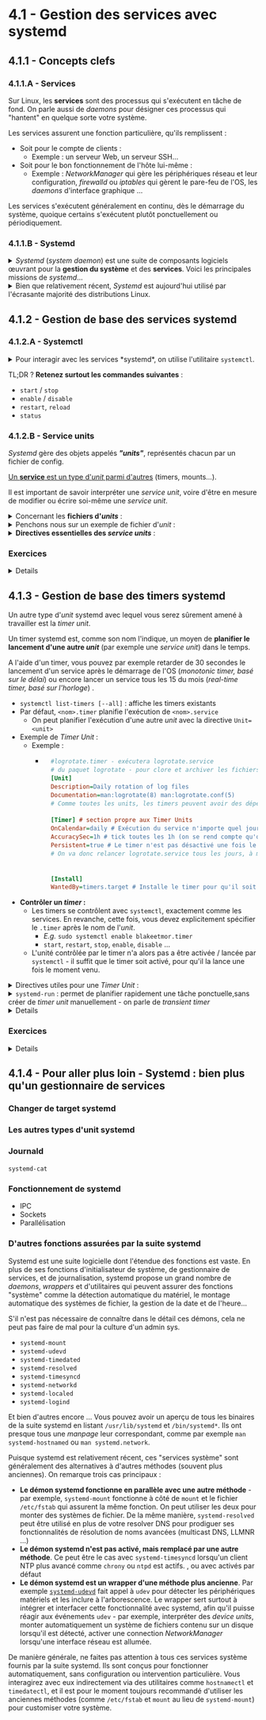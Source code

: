 # 4.1 - Gestion des services avec systemd
## 4.1.1 - Concepts clefs
### 4.1.1.A - Services
Sur Linux, les **services** sont des processus qui s'exécutent en tâche de fond. On parle aussi de *daemons* pour désigner ces processus qui "hantent" en quelque sorte votre système.

Les services assurent une fonction particulière, qu'ils remplissent :
+ Soit pour le compte de clients :
    - Exemple : un serveur Web, un serveur SSH...
+ Soit pour le bon fonctionnement de l'hôte lui-même :
    - Exemple : *NetworkManager* qui gère les périphériques réseau et leur configuration, *firewalld* ou *iptables* qui gèrent le pare-feu de l'OS, les *daemons* d'interface graphique ...

Les services s'exécutent généralement en continu, dès le démarrage du système, quoique certains s'exécutent plutôt ponctuellement ou périodiquement.


### 4.1.1.B - Systemd
<details><summary><i>Systemd</i> (<i>system daemon</i>) est une suite de composants logiciels œuvrant pour la <b>gestion du système</b> et des <b>services</b>. Voici les principales missions de <i>systemd</i>...</summary>

+ **Initialisation du système**
    - `systemd` est le premier processus lancé par le noyau d'un système Linux qui l'utilise. Ce processus a toujours le **PID 1**.
    - Ce qu'il se passe lors du démarrage de l'OS :
        * Le firmware BIOS ou UEFI de la carte mère trouve et lance le *bootloader* (e.g. GRUB2)
        * Le *bootloader* trouve sur vos disques deux éléments, qu'il charge en mémoire :
            * Le noyau Linux
            * Le RAMdisk initial (*initrd*) : Une image disque qui contient des modules de kernel (contrôleurs de disques, systèmes de fichiers...) qui permettent de monter la partition racine afin de poursuivre le démarrage du système
        * Le noyau, grâce aux modules contenus dans l'*initrd*, monte alors la partition racine au sommet de son arborescence de fichiers.
        * **Le noyau localise et exécute le programme `init`** contenu sur cette partition racine. C'est le **premier processus**, qui porte le **PID 1**.
            * NB : sur une distribution utilisant *systemd*, `init` n'est autre qu'un lien pointant sur le programme `systemd`
        * Le programme `systemd` lance ensuite, dans un certain ordre, tous les autres programmes nécessaires au démarrage du système ou que vous aurez paramétrés pour se lancer au boot - *NetworkManager* pour se connecter au réseau, *OpenSSH-Server* pour écouter les connexions SSH...
            * Les services à démarrer font partie d'une __*target*__, un groupe de services formant un ensemble cohérent. 
                * Par exemple, `graphical.target` correspond au démarrage de l'OS en mode multi-utilisateurs et avec une interface graphique. `rescue.target` est quant à elle un mode de maintenance où seuls les services absolument indispensables sont lancés, un peu comme un mode sans échec sur Windows.
                * D'autres targets peuvent être plus spectaculaires : `shutdown.target`, `poweroff.target`, `reboot.target`, `hibernate.target` et `halt.target` permettent d'éteindre, redémarrer ou mettre en hibernation le système.
                * NB : Une *target* est l'équivalent d'un *runlevel SysV Init*.
    - Vous pouvez ensuite toujours interagir avec *systemd* pour basculer sur une autre *target*, par exemple pour mettre le système en mode de maintenance ou pour l'éteindre proprement.
+ **Gestion des services**
    - En plus de démarrer certains services au boot, *Systemd* vous permet ensuite de gérer vos services manuellement :
        * Démarrer/Redémarrer,
        * Arrêter,
        * Surveiller,
        * Rafraîchir la config...
    - *Systemd* démarre les services dans un **certain ordre** pour **satisfaire les dépendances entre services**
        * Par exemple, un serveur Web aurait intérêt à être démarré uniquement une fois la connexion réseau démarrée.

La suite *Systemd* est extrêmement complète et dispose d'autres prérogatives, qui sont mentionnées en [partie 4.4](#44---pour-aller-plus-loin---systemd--bien-plus-quun-orchestrateur-de-services).

</details>

<details><summary>Bien que relativement récent, <i>Systemd</i> est aujourd'hui utilisé par l'écrasante majorité des distributions Linux.</summary>

*Systemd* est paru en 2010, puis a été rapidement adopté par la majorité des distributions Linux (RHEL, Debian/Ubuntu, SUSE, Arch...)

Sa vocation était de remplacer *SysV Init*, l'**initiateur de système** et **gestionnaire de services** utilisé jusqu'alors. *SysV Init* était en effet difficile à administrer (notamment en ce qui concerne la gestion des dépendances entre services), peu maintenable (écriture de scripts pour démarrer, arrêter, redémarrer chaque service) et inefficace (par exemple, il démarrait les services séquentiellement plutôt que de paralléliser leur démarrage). Sur les systèmes utilisant *SysV Init*, le premier processus lancé par le système (PID 1) était donc `init`, là où il s'agit aujourd'hui de `systemd` sur la plupart des systèmes modernes.

NB : L'on trouve encore des distributions Linux n'utilisant pas Systemd, comme Alpine Linux (distro ultra-légère très utilisée en containerisation).
</details>

## 4.1.2 - Gestion de base des services systemd
### 4.1.2.A - Systemctl
<details><summary>Pour interagir avec les services *systemd*, on utilise l'utilitaire <code>systemctl</code>.</summary>

NB : hormis les commandes d'affichage, la plupart requièrent les droits d'admin.

**Commandes :** `systemctl ...`
+ **`start <service>` : lancer maintenant**
    - *E.g. `systemctl start httpd` ou `systemctl start httpd.service`*
+ **`enable <service>` : lancer au démarrage** (*"installer"*)
    - `enable --now <service>` : équivalent à `start` + `enable`

+ **`restart <service>` : redémarrer le service**
    - Comme un `stop` + `start`. Très utilisé quand vous **modifiez les fichiers de config** du programme.
        * Par exemple, après avoir modifié `/etc/ssh/sshd_config`, vous devez faire un `sudo systemctl restart sshd` pour que les changements prennent effet.
    - Parfois nécessaire suite à une mise à jour pour que les changements apportés par la màj prennent effet 
    - Termine puis relance le service.
        * Toutefois, lorsque c'est possible, les services sont conçus pour causer le moins d'interruption possible lors d'un redémarrage. Par exemple, redémarrer un serveur SSH n'interrompra pas les connexions existantes à ce serveur.
+ **`reload <service>` : demande au programme de ré-interpréter ses fichier de config du service sans interruption d'activité**. Pas supporté par tous les *daemons*, mais cause moins d'interruption d'activité qu'un `restart`.
+ __`daemon-reload` : Demande à *systemd* de recharger tous les fichiers d'*unit*'__ - nécessaire dès que vous modifiez un fichier d'*unit* pour que les changements soient pris en compte.
  

+ **`stop <service>` : Arrêter un service**
+ **`disable <service>` : Ne pas exécuter un service au démarrage** (*"désinstaller"*)
    - `disable --now <service>` : comme `stop` + `disable`

+ **`status <service>` : Afficher le statut d'un service**
    - Droits d'admin non nécessaires
        * (Mais peuvent parfois donner plus d'infos)
    - `status --type=service` (sans préciser de service) : statut de tous les services 
    - `status --state=<state...>` : statut de tous les services à l'état *state*, parmi :
        * `running` 
        * `active` *(running+exited avec succès)*
        * `inactive`=`dead` *(pas installé, et jamais exécuté depuis le démarrage)*
        * `exited`
        * `failed`
    - Exemple : un service en échec
        * ![](img/failed-svc.md)
        * On voit que le service n'est pas installé (**disabled**). On voit aussi qu'il est marqué comme **failed** et qu'il affiche le code d'erreur de son programme. *Systemd* a en effet tenté de redémarrer le service 5 fois de suite, sans succès - par défaut, au-delà de ce seuil, il considère que le service est en échec et ne tente plus de le démarrer.
    - Cette commande **peut afficher les derniers logs d'un service**, ce qui peut être très utile à des fins de dépannage. Pour certains services potentiellement sensibles, il faudra utiliser les droits d'admin pour avoir accès à tous les logs.
        * NB : pour consulter **tous les logs d'un service**, l'idéal est de faire un <u>**`journalctl -xeu <service>.service`**</u>
          * *E.g. `journalctl -xeu NetworkManager.service`*
+ `list-units --type=service`
    - Là encore, vous pouvez filtrer avec `--state`, par exemple : `systemctl list-units --type=service --state=exited,failed`
+ `whoami <PID>` : Afficher le service dont fait partie le PID indiqué
+ `is-active` : Indique si un service est *active* (running/exited) et renvoie dans ce cas un code de retour égal à 0. Autrement, indique un code de retour correspondant à l'état du service.
    - Utile dans les scripts

+ `mask <service>` : "masquer" un service pour qu'il ne puisse pas être démarré ou installé accidentellement
+ `unmask <service>` : Dé-masquer un service pour le rendre utilisable.

<br/>

Pour d'autres commandes, jetez évidemment un œil à `systemctl --help` ou `man systemd`.

</details>

TL;DR ? **Retenez surtout les commandes suivantes** :
+ `start` / `stop`
+ `enable` / `disable`
+ `restart`, `reload`
+ `status`

### 4.1.2.B - Service units
*Systemd* gère des objets appelés _**"units"**_, représentés chacun par un fichier de config.

<u>Un **service** est un type d'*unit* parmi d'autres</u> (timers, mounts...). 

Il est important de savoir interpréter une *service unit*, voire d'être en mesure de modifier ou écrire soi-même une *service unit*.

<details><summary>Concernant les <b>fichiers d'<i>units</i></b> :</summary>

+ Ils se trouvent sous `/etc/systemd/system/` et `/usr/lib/systemd/system/`. 
    - Pour vos propres *units*, utilisez **`/etc/systemd/system/`**.
    - Note concernant la structure des deux dossiers et la définition des *targets* :
        * `/etc/systemd/system/*.target.wants` sont des dossiers qui contiennent des liens vers les *units* appartenant à chaque *target*. 
        * `/usr/lib/systemd/system/*.target` sont des fichiers d'*unit* définissant les *targets* elles-mêmes.
+ Leur extension de fichier indique le type d'*unit* qu'ils définissent :
    - **`.service`** pour une *service unit* ...
    - Mais vous verrez aussi des `.timer`, `.socket`, `.mount` ...
+ Lorsqu'une *unit* est *installée* (avec `systemctl enable`), __elle est symlinkée__ dans un répertoire correspondant à la *target* pour laquelle elle est installée.
    - Par exemple, *sshd.service* est démarré par la *target* `multi-user.target` (la *target* par défaut pour un serveur sans interface graphique). `sudo systemctl enable sshd[.service]` créée donc un symlink `/etc/systemd/system/multi-user.target.wants/sshd.service` pointant sur le fichier d'*unit* du service *sshd*. Ainsi, lorsque l'OS démarre en ciblant l'état `multi-user.target`, il démarrera le service *sshd*.
    - ![](img/enable-symlink.jpg)

</details>

<details><summary>Penchons nous sur un exemple de fichier d'<i>unit</i> :</summary>

+ Le fichier d'unit du serveur OpenSSH est à `/usr/lib/systemd/system/sshd.service` et s'installe à `/etc/systemd/system/multi-user.target.wants/sshd.service`.
+ Voici son contenu sur ma distribution :
    - ```ini
        [Unit]
        Description=OpenSSH Daemon
        Wants=sshdgenkeys.service
        After=sshdgenkeys.service
        After=network.target

        [Service]
        ExecStart=/usr/bin/sshd -D
        ExecReload=/bin/kill -HUP $MAINPID
        KillMode=process
        Restart=always

        [Install]
        WantedBy=multi-user.target
        ```
    - Section `[Unit]` : paramètres généraux de l'*unit*, qui définissent notamment des dépendances ou des conflits vis-à-vis d'autres *units*, voire des conditions de manière plus générale, que `systemd` interprètera pour lancer l'*unit*.
        * `Wants=<unit2>` : quand cette *unit* est lancée, lance également *unit2* si elle n'est pas déjà active. Cette directive peut apparaître plusieurs fois.
            * *Ici, lorsque `sshd.service` est lancée, on démarre aussi `sshdgenkeys.service` qui va générer des paires de clefs pour le serveur si elles n'existent pas encore.*
        * `After=<unit2>` : ne procède au démarrage de cette *unit* qu'une fois que *unit2* est démarrée. Cette directive peut apparaître plusieurs fois.
            * *Ici, `sshd.service` ne sera démarré qu'une fois que `sshdgenkeys.service` (assurer la présence de paires de clefs SSH) et `network.target` (connectivité) auront été démarrés.*
    - Section `[Service]` *(propre aux unités de type '.service')* : définition du service en lui-même.
        * `ExecStart=<commande>` : A quel processus correspond le service. **Indispensable**.
            * *Ici, lancer `sshd.service` exécutera la commande `/usr/bin/sshd -D`, qui lance le serveur OpenSSH en mode interactif*
            * *Si on avait voulu exécuter `sshd` avec d'autres options et des arguments personnalisés, par exemple pour qu'il se base sur d'autres fichiers de config que ses fichiers de config par défaut, c'est cette ligne-là que l'on amenderait*
        * `ExecReload` : Pour un service supportant le *reload*, quelle commande exécuter quand il est *reload* ?
            * *Ici, `systemd` enverra le signal `SIGHUP` au processus `sshd` principal, un signal utilisé par la plupart des daemons pour indiquer qu'ils doivent recharger leur configuration sans interrompre leur activité. C'est mieux que de `restart` le service, ce qui causerait une courte interruption de son activité. $MAINPID est une variable spéciale définie par systemd qui désigne le processus lancé par `ExecStart`.*
    - Section `[Install]` : paramètres d'installation de l'*unit* - concerne `systemctl enable` et `systemctl disable`.
        * `WantedBy=<target>` : Cette *unit* sera membre de *target*.
            * *Ici, on demande à `systemctl` de symlinker notre unit dans `/etc/systemd/system/multi-user.target.wants` pour que `sshd.service` soit exécuté lorsque l'on démarre en ciblant la target `multi-user.target`.*

</details>

<details><summary><b>Directives essentielles des <i>service units</i></b> :</summary>

+ Section `[Unit]`
    - `Description` : un court texte qui explique ce qu'est le service voire ce qu'il fait
    - **`After`** : Le service doit s'exécuter après une autre *unit* (multiplicité possible)
    - **`Before`** : Le service doit s'exécuter avant une autre *unit* (multiplicité possible)
    - **`Wants`** : Dépendance faible ; Ce service essaye de lancer une autre *unit* avant de se lancer lui-même. (multiplicité possible)
        * Si l'autre service échoue, on continue quand même.
        * Si l'autre service était déjà actif, pas besoin de le lancer
        * Souvent utilisé avec `After` pour ne pas lancer les deux en même temps.
    - `Requires` : Dépendance forte ; Ce service doit lancer avec succès une autre *unit* avant de se lancer lui-même. (multiplicité possible)
        * Si l'autre service échoue, ce service échoue
        * Si l'autre service était déjà actif, pas besoin de le lancer
        * Souvent utilisé avec `After` pour ne pas lancer les deux services en même temps. 
    - `Conflicts` : Interdit de lancer ce service si l'autre service est actif.
    - `ConditionPathExists`, `ConditionDirectoryNotEmpty`, `ConditionPathIsReadWrite`, `ConditionMemory`, `ConditionEnvironment` ... : Conditions à respecter pour lancer l'unit'. Vous pouvez 
+ Section `[Service]`
    - **`ExecStart`** : Commande correspondant au service
        * Vous pouvez préfixer la commande par un symbole spécial :
            * `-` : Un non-zero exit code est ignoré et ne sera pas considéré comme un échec du service
            * `+` : Exécute la commande avec les privilèges de *root*
    - **`ExecStartPre`**/`ExecStartPost` : Commande à exécuter avant/après `ExecStart`. Pour chaîner plusieurs commandes, utiliser un script ou `sh -c 'commande_1; commande_2; ... commande_n`
    - `ExecStop` : Commande à exécuter pour arrêter le service. Par défaut, c'est un `kill -SIGTERM $MAINPID`.
    - **`ExecCondition`** : Avant de lancer le service, exécute une commande arbitraire et poursuivre seulement si elle a un code de retour égal à 0.
    - `ExecStopPost` : Commande a exécuter une fois le service arrêté - par exemple, pour du nettoyage.
    - `ExecReload` : Pour un service qui supporte le rechargement de config sans interruption d'activité, quelle commande utiliser pour indiquer au programme qu'il doit recharger sa config.
    - **`User`, `Group`**, `SupplementaryGroups` : En tant que quel utilisateur, groupe principal et groupes supplémentaires s'exécutent les programmes lancés par l'unité
    - `Restart` : Quand redémarrer le service automatiquement. Les valeurs qu'on rencontre le plus souvent sont :
        * `on-failure` : lorsqu'il se termine mal
        * `always` : tenter de redémarrer le service dès qu'il se termine
        * `no` : jamais
        * `on-success` : lorsqu'il se termine bien
    - `WorkingDirectory` : Le working directory dans lequel les commandes lancées par ce service sont exécutées
    - `RestartSec` : Temps de pause à respecter entre les redémarrages d'un service
    - `TimeoutStartSec` : Combien de temps on laisse au service pour démarrer avant de considérer qu'il a échoué.
    - `RuntimeMaxSec` : Temps maximum d'exécution du service, après lequel on l'arrête automatiquement.
    - **`Environment`** : Définit des variables d'environnement pour toutes les commandes exécutées par le service. (multiplicité possible)
    - `EnvironmentFile` : Spécifie un fichier contenant des variables d'environnement pour les commandes exécutées par le service (multiplicité possible).
    - `Type` : Définit l'instant où l'on considère que le service est actif. Les plus fréquemment rencontrés sont :
        * `simple` : par défaut ; Le service est considéré actif dès que le programme est lancé par `systemd`
        * `notify` : Le service est considéré actif seulement une fois qu'il indique de lui-même qu'il est prêt via la fonction `sd_notify` de la bibliothèque `libsystemd-dev`.
        * `notify-reload` : Comme `notify`, mais le service saura en plus dire quand il a fini de recharger sa configuration lors d'un `reload`.
        * `oneshot` : on considère le service actif une fois le programme terminé. Utile pour les services qui doivent accomplir une tâche ponctuelle de vérification ou de préparation dans le temps - comme `sshdgenkeys.service`. On l'associe souvent à la directive `RemainAfterExit`.
    - **`StandardOutput` & `StandardError`** : Où rediriger la sortie standard *stdout* / d'erreur *stderr* du programme. Les plus utiles sont :
        * `null` : sortie muette
        * `file:<path>` : vers un fichier, overwrite
        * `append:<path>` vers un fichier, append **(à privilégier pour vous faire un fichier de logs)**
        * `journal` : vers `systemd-journald` (par défaut). Lisible avec la commande `journalctl -xeu <unit>`
        * `kmsg` : vers le ring-buffer du kernel, lisible avec la commande `dmesg`. Attention, il s'agit de mémoire volatile qui sera perdue entre deux boots.
        * *NB: La plupart des services n'utilisent pas ces directives, car l'emplacement de logging est géré directement par le programme. Par exemple, un programme enverra souvent directement ses messages au démon `syslog` local, qui saura quoi faire avec, à un fichiers de logs défini dans sa config, voire à un fichier de logs spécifié en argument de la ligne de commande indiquée pour `ExecStart`.*
    - `OOMPolicy` : Que faire de ce service lorsque le système n'a plus assez de RAM
        * `stop` : arrêter proprement
        * `kill` : laisser le kernel arrêter le processus méchamment
        * `continue` : ne pas toucher à ce service
+ Section `[Install]`
    - **`WantedBy`**, `RequiredBy` : Directives réverses de `[Unit].Wants` et `[Unit].Requires` : cette *unit* devient la dépendance d'une autre *unit* (le plus souvent, une *target*).
        * Par exemple, `WantedBy=multi-user.target` tentera de démarrer le service lorsque le système atteindra la *target* `multi-user.target` au cours du processus de démarrage.
    - `Alias` : donner des surnoms au service. Activés par `systemctl enable`
    - `Also` : Autres unités à installer / désinstaller avec cette unité.
        * Par exemple, désinstaller *NetworkManager.service* vous fera désinstaller deux autres unités qui fonctionnent de concert avec lui, et vice-versa.

`systemctl show <unit>` affiche les valeurs de toutes les directives d'une *unit*, y compris celles qui ne sont pas explicitement renseignées dans le fichier d'*unit* et prennent donc une valeur par défaut.

Il y a de nombreuses autres directives utilisées dans les *service units* et chacune a ses subtilités. Référez-vous à la doc :
+ [`man systemd.unit`](https://www.freedesktop.org/software/systemd/man/latest/systemd.unit.html)
+ [`man systemd.service`](https://www.freedesktop.org/software/systemd/man/latest/systemd.service.html)
+ [`man systemd.exec`](https://www.freedesktop.org/software/systemd/man/latest/systemd.exec.html)

</details>

### Exercices
<details>

#### Exercice 1 - La base (Débutant)
<details>

+ Affichez toutes les *service units* à l'état *active*
+ Affichez le statut du service *systemd-journald*
+ Regardez les logs du service *NetworkManager*
+ Rafraîchissez la config de *NetworkManager* sans interruption d'activité
+ Affichez le contenu de l'*unit file* du service *NetworkManager*
+ Désactivez *NetworkManager* au démarrage, puis réactivez-le
+ Démarrez le service *systemd-resolved*

</details>

#### Exercice 2 - Plagiat (Intermédiaire)
<details>

Il arrive parfois de faire tourner deux serveurs SSH simultanément sur un serveur : l'un est exposé aux admins et sert à administrer le serveur, l'autre est exposé publiquement à des clients qui ont un compte sur le serveur et accèdent à un shell restreint ou peuvent télécharger des fichiers avec `scp`, `rsync` ou `sftp`. Par exemple, les repos `git` font tourner un serveur SSH qui donne accès à un shell restreint capable d'interpréter des commandes *git*.

Nous allons nous inspirer du service `sshd` pour créer une deuxième instance basique de serveur SSH.

+ Si ce n'est pas déjà fait, installez le serveur OpenSSH.
+ Faites une copie de la *service unit* `sshd.service` nommée `mysshd.service`, qui doit être placée dans le dossier approprié pour les *units* personnalisées.
+ Créez le dossier `/srv/mysshd`
+ Créez l'utilisateur `guest` avec le home directory `/srv/mysshd/guest` et le mot de passe *"guest"*.
+ En tant que `root`, créez une paire de clef SSH ed25519 nommée *id_mysshd* et stockée sous `/srv/mysshd/keys`. La clef privée doit avoir les permissions 0600 et appartenir à `root:root`.
+ <u>Sans toucher aux fichiers de config du serveur SSH</u>, modifiez la *service unit* `mysshd.service` pour respecter les exigences suivantes :
    - Description explicite permettant de différencier ce service du `sshd.service` original
    - Ecoute sur le port TCP `2222`
        * Pensez à configurer votre pare-feu et vos éventuelles règles de redirection de port en conséquence
        * Si votre distribution utilise un module de sécurité comme SELinux, désactivez-le temporairement.
    - Exécution par l'utilisateur `mysshd` et le groupe `mysshd`, que vous avez créé.
    - Utilisation de la hostkey `/srv/mysshd/keys/id_mysshd`.
        * Le service ne doit pas s'exécuter si ce fichier n'est pas accessible en lecture et en écriture - utilisez une condition.
    - Lancement avec écriture des logs de débug dans le fichier `/var/log/mysshd/mysshd.log`. Le dossier doit exister, avoir les permissions 0750 et l'ownership `root:root`
    - Lancement avec les option SSH :
        * `LogLevel=INFO` pour un niveau de détails raisonnable dans les logs
        * `AllowUsers=guest` pour accepter uniquement les connexions de l'utilisateur *"guest"*
    - *Indice : `man sshd`*
+ Avec `systemctl`, rechargez les *units*. Puis, lancez `mysshd.service`. Une fois qu'il fonctionne, installez-le.
    - Le service doit être actif.
    - Vous devez pouvoir vous connecter avec l'utilisateur *guest* sur le port `2222`. (`ssh -p 2222 guest@<host>`)
    - Vous ne devez pas pouvoir vous connecter avec d'autres utilisateurs que *guest*
    - `/var/log/mysshd/mysshd.log` doit exister et contenir les logs de connexion.
    - Une condition doit empêcher le service de démarrer si `/opt/mysshd/keys/id_mysshd` n'existe pas
    - Vous devez pouvoir faire fonctionner `sshd` et `mysshd` en parallèle.
    - *Indices : `systemctl status mysshd.service` et `journalctl -eu mysshd.service`*
+ Eteignez `mysshd.service` et désinstallez-le. Supprimez son fichier d'*unit*.

*NB : Nous avons utilisé uniquement des options en ligne de commande pour customiser une instance de `/usr/bin/sshd`. En pratique, passé cette phase de tâtonnement au travers de laquelle on détermine les options à utiliser pour le service, on préfèrerait mettre toutes ces options dans un fichier de config (e.g. `/etc/ssh-pub/sshd_config`) et __garder notre unit file le plus simple possible__ en utilisant uniquement l'option `-f <fichier-de-config>`.*.

<details><summary><i>Correction :</i></summary>

![Correction](corrections/mysshd.service)
</details>
</details>

#### Exercice 3 - DIY (Intermédiaire/Avancé)
<details>

Vous allez créer un service fait maison à partir d'un serveur simple créé avec `socat`.

Vous aurez besoin des programmes `cowsay` et `socat`.

+ Créez l'utilisateur `moo` avec le home directory `/opt/moo/` et le shell `/usr/bin/nologin`. Créez les dossiers `/var/log/moo` et `/var/run/moo` avec les permissions 0750 et l'ownership `moo:moo`.
+ Créez le script `/opt/moo/moo.sh` avec les permissions 0550, l'ownership `moo:moo` et le contenu suivant :
```bash
    SOCK="$1"
    PORT="$2"

    echo "Une erreur..." >&2

    clean () {
        echo "Nettoyage en cours ..." >&2
        echo "Nettoyage terminé" >&2
    }

    cat "$SOCK" \
    | socat - TCP-LISTEN:$PORT,fork,reuseaddr \
    | { while read -r line; do cowsay $line; done; } \
    | tee "$SOCK" &

    trap clean TERM
    
    sleep 10
```
+ Créez la *service unit* d'un service qui s'appelle *moo* et placez-la dans le dossier approprié aux services fait maison. Elle doit respecter les spécifications suivantes :
    - Description : *"Meuuh"*
    - Démarre seulement après que le réseau soit configuré.
  
    - Le service doit connaître les variables d'environnement suivantes :
      * `MOO_PORT=3310` 
      * `MOO_SOCK=/var/run/moo/moo.sock`
    - Le service éxécute la commande `sh /opt/moo/moo.sh ${MOO_RUNTIME_DIR}/moo.sock ${MOO_PORT}`
    - Exécution en temps que l'utilisateur *moo* et le groupe principal *moo*
    - Avant le démarrage du service, il faut vérifier que la commande `sh -c '[ ! -z "$(which cowsay)" ]'` renvoie un code de retour nul.
    - Avant le démarrage du service, LES commandes `rm -f ${MOO_SOCK}` et `mkfifo ${MOO_SOCK}` doivent être exécutées.
    - Après l'arrêt du service, la commande `rm -f ${MOO_RUNTIME_DIR}/moo.sock` doit être exécutée.
    - La sortie standard est append dans le fichier `/var/log/moo/moo.out` et la sortie d'erreur est append dans `/var/log/moo/moo.err`
  
    - Redémarrage dès que le service est terminé, avec un délai de 1 seconde entre chaque redémarrage

    - Installation à la *target* `multi-user.target`
+ Vérifiez que vous avez bon.
    - Vous devez pouvoir lancer le service.
    - Le service doit redémarrer de lui-même toutes les 10 secondes
    - `echo "test" | socat - tcp:localhost:3310` doit vous afficher une vache disant *"test"*.
        * `/var/log/moo/moo.out` doit contenir le même message. Lorsque vous refaites le test, le nouveau message ne doit pas être écrasé dans le fichier de log, mais ajouté à la fin.
        * ![](img/exo-cowsay.jpg)
    - `/var/log/moo/moo.err` doit contenir *"Une erreur"*.
    - Lorsque vous arrêtez ou redémarrez manuellement le service, `/var/log/moo/moo.err` doit contenir *"Nettoyage en cours ...."* et *"Nettoyage terminé"*, et le fichier `/var/run/moo/moo.sock` ne doit plus exister.
+ Une fois que vous avez bon, installez le service et redémarrez votre OS. `systemctl status moo` doit indiquer que le service est actif sans que vous n'ayez besoin de le démarrer manuellement.

<details><summary><i>Indices :</i></summary>

+ [`man systemd.unit`](https://www.freedesktop.org/software/systemd/man/latest/systemd.unit.html)
+ [`man systemd.service`](https://www.freedesktop.org/software/systemd/man/latest/systemd.service.html)
+ [`man systemd.exec`](https://www.freedesktop.org/software/systemd/man/latest/systemd.exec.html)

![Correction](corrections/moo.service)

</details>
</details>

</details>

## 4.1.3 - Gestion de base des timers systemd
Un autre type d'*unit* systemd avec lequel vous serez sûrement amené à travailler est la *timer unit*. 

Un timer systemd est, comme son nom l'indique, un moyen de __planifier le lancement d'une autre *unit*__ (par exemple une *service unit*) dans le temps.

A l'aide d'un timer, vous pouvez par exemple retarder de 30 secondes le lancement d'un service après le démarrage de l'OS (*monotonic timer, basé sur le délai*) ou encore lancer un service tous les 15 du mois (*real-time timer, basé sur l'horloge*) .

+ `systemctl list-timers [--all]` : affiche les timers existants
+ Par défaut, `<nom>.timer` planifie l'exécution de `<nom>.service`
    - On peut planifier l'exécution d'une autre *unit* avec la directive `Unit=<unit>`
+ Exemple de *Timer Unit* :
    - Exemple :
        * ```ini
            #logrotate.timer - exécutera logrotate.service
            # du paquet logrotate - pour clore et archiver les fichiers de logs à intervalles réguliers, voire supprimer les logs trop anciens
            [Unit]
            Description=Daily rotation of log files
            Documentation=man:logrotate(8) man:logrotate.conf(5)
            # Comme toutes les units, les timers peuvent avoir des dépendances, un ordre d'exécution, des conflits ...

            [Timer] # section propre aux Timer Units
            OnCalendar=daily # Exécution du service n'importe quel jour à minuit
            AccuracySec=1h # tick toutes les 1h (on se rend compte qu'on devait exécuter le service au max 1h plus tard)
            Persistent=true # Le timer n'est pas désactivé une fois le service lancé - le service sera donc relancé périodiquement
            # On va donc relancer logrotate.service tous les jours, à minuit, avec au maximum une heure de retard.


            [Install]
            WantedBy=timers.target # Installe le timer pour qu'il soit lancé au démarrage
            ```
+ **Contrôler un *timer* :**
    - Les timers se contrôlent avec `systemctl`, exactement comme les services. En revanche, cette fois, vous devez explicitement spécifier le `.timer` après le nom de l'*unit*.
        * *E.g.* `sudo systemctl enable blakeetmor.timer`
        * `start`, `restart`, `stop`, `enable`, `disable` ...
    - L'unité contrôlée par le timer n'a alors pas a être activée / lancée par `systemctl` - il suffit que le timer soit activé, pour qu'il la lance une fois le moment venu.
    
<details><summary>Directives utiles pour une <i>Timer Unit</i> :</summary>

- `OnCalendar` : Planifier par rapport à la date et heure du système
    * Forme normale : `Mon[day]`, `Tues[day]` ... pour le jour de la semaine, `<YYYY>-<MM>-<DD>` pour la date, et `<hh>:<mm>[:<ss>]` pour l'heure
        * Opérateurs spéciaux :
            * Joker avec l'opérateur `*` : `*-*-15` *(tous les 15 du mois)*
            * Valeurs multiples avec l'opérateur `,` : `*-*-* *:15,30,45,00` *(toutes les 15 minutes)*
            * Range avec l'opérateur `..` : `Mon..Fri 10:30` *(du lundi au vendredi, à 10h30)*
            * Step avec l'opérateur `/` : `*-*-11/2` *(tous les 2 jours à partir du 11 du mois)*
        * Exemples :
            * `2024-01-01` : Le premier avril à minuit
            * `2024-01-01 10:15` : Le premier avril à 10h15
            * `2024-01-01 10:15:37` : Le premier avril à 10h15 et 37 secondes
            * `*-*-15 22:59` : Tous les 15 du mois à 22h59
            * `Mon..Fri 22:30`  : Du lundi au vendredi, à 22h30
            * `Mon..Fri 2024-*-1/3 15:00` : Tous les trois jours ouvrés à 15h en 2024 à partir du 1er du mois
    * **Timespecs spéciaux : `minutely`, `hourly`, `daily`, `monthly`, `quarterly`, `yearly`**
        * *NB: Vous pouvez utiliser `systemd-analyze calendar <timespec> [--iterations=<n>]` pour voir la traduction en forme normale et le temps avant la[/les] prochaine[s] exécution[s].*
- `OnActiveSec` : Délai à partir du moment où le timer est lancé
    * `500ms`,
    * `15s`,
    * `2m`,
    * `2min`,
    * `3h`,
    * `3hours`,
    * `3hours 30min`,
    * `2d`...
- `OnBootSec` : Délai à partir du démarrage du système
- `AccuracySec` : Durée entre les ticks (fréquence de check)
    * (par exemple, `2h` signifie que l'on regarde si le moment de déclencher le service est passé une fois toutes les 2h.)
- `Unit` : Indiquer explicitement l'*unit* contrôlée par ce timer.
    * Par défaut, le *timer* contrôle le *service* portant le même nom.
- *Voir [`man systemd.time`](https://www.freedesktop.org/software/systemd/man/latest/systemd.time.html#)* pour la syntaxe des timespecs et des durées
</details>
<details><summary><code>systemd-run</code> : permet de planifier rapidement une tâche ponctuelle,sans créer de <i>timer unit</i> manuellement - on parle de <i>transient timer</i></summary>

+ Par exemple, `sudo systemd-run --on-calendar="2024-01-01 10:00" wall "poisson d'avril"` écrira "poisson d'avril" à 10h00 le 1er avril 2024 sur tous les TTY (sorties consoles, que vous pouvez ouvrir en faisant *Ctrl+Alt+F1-F6*) 
+ Par exemple, `sudo systemd-run --on-active=5m systemctl stop httpd` arrêtera le service `httpd` dans 5 minutes.
</details>
<details><sumamry>Doc :</summary>

+ [`man systemd.timer`](https://www.freedesktop.org/software/systemd/man/latest/systemd.timer.html) (doc des timer units)
+ [`man systemd.time`](https://www.freedesktop.org/software/systemd/man/latest/systemd.time.html#) (syntaxe des timespecs et des durées)
+ [Doc d'Arch Linux concernant les timers systemd, avec exemples](https://wiki.archlinux.org/title/Systemd_(Fran%C3%A7ais)/Timers_(Fran%C3%A7ais))
</details>

### Exercices
<details>

#### Exercice 1 - Rolex €co+ (intermédiaire)
<details>

+ Créez un service de type *oneshot* nommé *taslheure.service* qui affiche la date sur sa sortie standard, et redirigez sa sortie standard vers `/var/log/taslheure.log` en mode append.
    - Vous pouvez tester le service en le démarrant manuellement.
    - *Indices :*
        * *`date`*
        * *`man systemd.exec | grep -A40 -m1 StandardOutput`*
+ Créez un *monotonic timer* qui lance *taslheure.service* une fois par minute et lancez le.
    - Vous pouvez tester le service en le démarrant manuellement.
    - `tail -f /var/log/taslheure.log` doit afficher une nouvelle heure à chaque minute.
+ Modifiez votre timer pour lancer le service toutes les 5 secondes.
+ Arrêtez votre service.

</details>

#### Exercice 2 - Rappel important (intermédiaire)
<details>

+ Créez un service de type *oneshot* nommé *reminder.service* qui écrit sur le tty/pts de votre terminal qu'il est l'heure de l'apéro.
    - *Indices :*
        * `tty` 
        * `echo`
+ Créez un *real-time timer* qui lance ce service tous les jours à 18h
</details>
</details>

## 4.1.4 - Pour aller plus loin - Systemd : bien plus qu'un gestionnaire de services

### Changer de target systemd

### Les autres types d'unit systemd

### Journald
`systemd-cat`

### Fonctionnement de systemd
+ IPC
+ Sockets
+ Parallélisation

### D'autres fonctions assurées par la suite systemd
Systemd est une suite logicielle dont l'étendue des fonctions est vaste. En plus de ses fonctions d'initialisateur de système, de gestionnaire de services, et de journalisation, systemd propose un grand nombre de *daemons*, *wrappers* et d'utilitaires qui peuvent assurer des fonctions "système" comme la détection automatique du matériel, le montage automatique des systèmes de fichier, la gestion de la date et de l'heure...

S'il n'est pas nécessaire de connaître dans le détail ces démons, cela ne peut pas faire de mal pour la culture d'un admin sys.

+ `systemd-mount`
+ `systemd-udevd`
+ `systemd-timedated`
+ `systemd-resolved`
+ `systemd-timesyncd`
+ `systemd-networkd`
+ `systemd-localed`
+ `systemd-logind`

Et bien d'autres encore ... Vous pouvez avoir un aperçu de tous les binaires de la suite systemd en listant `/usr/lib/systemd` et `/bin/systemd*`. Ils ont presque tous une *manpage* leur correspondant, comme par exemple `man systemd-hostnamed` ou `man systemd.network`.

Puisque systemd est relativement récent, ces "services système" sont généralement des alternatives à d'autres méthodes (souvent plus anciennes). On remarque trois cas principaux :
+ **Le démon systemd fonctionne en parallèle avec une autre méthode** - par exemple, `systemd-mount` fonctionne à côté de `mount` et le fichier `/etc/fstab` qui assurent la même fonction. On peut utiliser les deux pour monter des systèmes de fichier. De la même manière, `systemd-resolved` peut être utilisé en plus de votre resolver DNS pour prodiguer ses fonctionnalités de résolution de noms avancées (multicast DNS, LLMNR ...)
+ **Le démon systemd n'est pas activé, mais remplacé par une autre méthode**. Ce peut être le cas avec `systemd-timesyncd` lorsqu'un client NTP plus avancé comme `chrony` ou `ntpd` est actifs. , ou avec activés par défaut
+ **Le démon systemd est un wrapper d'une méthode plus ancienne**. Par exemple [`systemd-udevd`](https://opensource.com/article/20/2/linux-systemd-udevd) fait appel à `udev` pour détecter les périphériques matériels et les inclure à l'arborescence. Le wrapper sert surtout à intégrer et interfacer cette fonctionnalité avec systemd, afin qu'il puisse réagir aux événements `udev` - par exemple, interpréter des *device units*, monter automatiquement un système de fichiers contenu sur un disque lorsqu'il est détecté, activer une connection *NetworkManager* lorsqu'une interface réseau est allumée.

De manière générale, ne faites pas attention à tous ces services système fournis par la suite systemd. Ils sont conçus pour fonctionner automatiquement, sans configuration ou intervention particulière. Vous interagirez avec eux indirectement via des utilitaires comme `hostnamectl` et `timedatectl`, et il est pour le moment toujours recommandé d'utiliser les anciennes méthodes (comme `/etc/fstab` et `mount` au lieu de `systemd-mount`) pour customiser votre système.